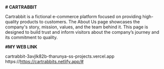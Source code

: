 **# CARTRABBIT**

Cartrabbit is a fictional e-commerce platform focused on providing high-quality products to customers. The About Us page showcases the company's story, mission, values, and the team behind it. This page is designed to build trust and inform visitors about the company’s journey and its commitment to quality.


**#MY WEB LINK**

cartrabbit-3avjlk82b-tharunya-ss-projects.vercel.app
https://https://cartrabbits.netlify.app/#
